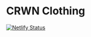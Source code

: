 # CRWN Clothing

[![Netlify Status](https://api.netlify.com/api/v1/badges/b86abe96-f4d5-4883-b833-5fb9806b6061/deploy-status)](https://app.netlify.com/sites/crwn-clothing-pwa/deploys)
